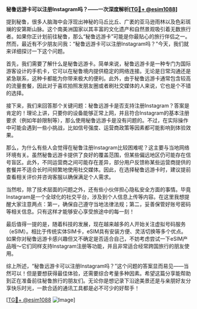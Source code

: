 **秘鲁远游卡可以注册Instagram吗？——一次深度解析[[TG💪+ @esim1088](https://t.me/s/esim1088)]**

提到秘鲁，很多人脑海中会浮现出神秘的马丘比丘、广袤的亚马逊雨林以及色彩斑斓的安第斯山脉。这个南美洲国家以其丰富的文化遗产和自然景观吸引着无数旅行者。如果你正计划前往秘鲁，那么“秘鲁远游卡”可能是你最贴心的旅行伴侣之一。然而，最近有不少朋友问我：“秘鲁远游卡可以注册Instagram吗？”今天，我们就来详细探讨一下这个问题。

首先，我们需要了解什么是秘鲁远游卡。简单来说，秘鲁远游卡是一种专门为国际游客设计的手机卡，它可以在秘鲁境内提供稳定的网络连接。无论是日常沟通还是紧急联系，这种卡都能为你带来极大的便利。此外，由于秘鲁远游卡通常包含较高的流量套餐，因此对于喜欢拍照发朋友圈或者刷社交媒体的人来说，它也是个不错的选择。

接下来，我们来回答那个关键问题：秘鲁远游卡是否支持注册Instagram？答案是肯定的！理论上讲，只要你的设备能够正常上网，并且符合Instagram的基本注册要求（例如年龄限制等），那么使用秘鲁远游卡是没有问题的。不过，在实际操作中可能会遇到一些小挑战，比如信号强度、运营商政策等因素都可能影响到体验效果。

那么，为什么有些人会觉得在秘鲁注册Instagram比较困难呢？这主要与当地网络环境有关。虽然秘鲁远游卡提供了良好的覆盖范围，但某些偏远地区仍可能存在信号盲区。此外，不同运营商之间可能存在差异，部分用户反馈称某些运营商提供的套餐并不适合长时间频繁地使用社交媒体。因此，在选择秘鲁远游卡时，建议提前查看相关评价并咨询客服以确保满足个人需求。

当然啦，除了技术层面的问题之外，还有些小伙伴担心隐私安全方面的事情。毕竟Instagram是一个全球化的社交平台，涉及到个人信息上传等内容。在这里我想提醒大家注意两点：第一，确保自己遵守当地法律法规；第二，妥善保管好账号密码等相关信息。只有这样才能够安心享受旅途中的每一刻！

最后值得一提的是，随着科技的发展，现在越来越多的人开始关注虚拟号码服务（eSIM）。相比于传统实体SIM卡，eSIM具有安装方便、灵活切换等多个优点。如果你对秘鲁远游卡感兴趣但又不确定是否适合自己，不妨考虑尝试一下eSIM产品哦～它们同样支持Instagram注册等功能，并且非常适合经常跨国旅行的朋友使用。

综上所述，“秘鲁远游卡可以注册Instagram吗？”这个问题的答案显而易见——当然可以！但是要想获得最佳体验，还需要综合考量多种因素。希望这篇分享能帮助到正在准备前往秘鲁旅行的朋友们。无论你是想记录下沿途美景还是与亲朋好友分享快乐时光，一款合适的通讯工具都是必不可少的好帮手！

[[TG💪+ @esim1088](https://t.me/s/esim1088) ![Image](https://i.postimg.cc/4NQfJmqS/Snipaste-2025-05-13-00-14-12.png)]